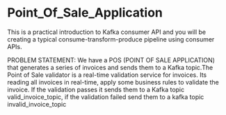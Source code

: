 # Point_Of_Sale_Application
This is a practical introduction to Kafka consumer API and you will be creating a typical consume-transform-produce pipeline using consumer APIs.

PROBLEM STATEMENT: 
We have a POS (POINT OF SALE APPLICATION) that generates a series of invoices and sends them to a Kafka topic.The Point of Sale validator is a real-time validation service for invoices.
Its reading all invoices in real-time, apply some business rules to validate the invoice. If the validation passes it sends them to a Kafka topic valid_invoice_topic, if the validation failed send them to a kafka topic invalid_invoice_topic
